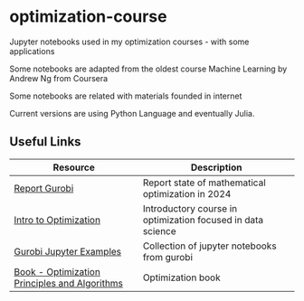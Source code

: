 # optimization-course
Jupyter notebooks used in my optimization courses - with some applications

Some notebooks are adapted from the oldest course Machine Learning by Andrew Ng from Coursera

Some notebooks are related with materials founded in internet

Current versions are using Python Language and eventually Julia.

## Useful Links

| Resource | Description |
|----------|-------------|
| [Report Gurobi](https://www.gurobi.com/resources/report-state-of-mathematical-optimization-2024/) | Report state of mathematical optimization in 2024 |
| [Intro to Optimization](https://www.gurobi.com/resources/intro-to-optimization-through-the-lens-of-data-science/?utm_source=linkedin&utm_medium=social&utm_content=mooc) | Introductory course in optimization focused in data science |
| [Gurobi Jupyter Examples](https://www.gurobi.com/jupyter_models/) | Collection of jupyter notebooks from gurobi |
| [Book - Optimization Principles and Algorithms](http://www.optimizationprinciplesalgorithms.com/) | Optimization book |

